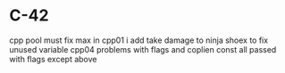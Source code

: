 # C-42
cpp pool
must fix max in cpp01
i add take damage to ninja shoex to fix unused variable
cpp04 problems with flags and coplien const 
all passed with flags except above